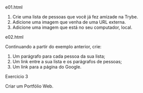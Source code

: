 e01.html

1. Crie uma lista de pessoas que você já fez amizade na Trybe.
2. Adicione uma imagem que venha de uma URL externa.
3. Adicione uma imagem que está no seu computador, local.

e02.html

Continuando a partir do exemplo anterior, crie:
1. Um parágrafo para cada pessoa da sua lista;
2. Um link entre a sua lista e os parágrafos de pessoas;
3. Um link para a página do Google.

Exercicio 3

Criar um Portfólio Web.
